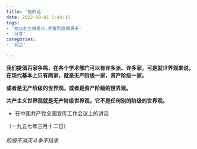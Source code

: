 ```yaml
---
title: '他的话'
date: 2022-09-01 5:44:15
tags:
- '他以此生做星火,笑看烈焰燎满天'
- '分享'
categories:
- '润之'

---
```


**我们提倡百家争鸣，在各个学术部门可以有许多派、许多家，可是就世界观来说，在现代基本上只有两家，就是无产阶级一家，资产阶级一家。**

**或者是无产阶级的世界观，或者是资产阶级的世界观。**

**共产主义世界观就是无产阶级世界观，它不是任何别的阶级的世界观。**

- 在中国共产党全国宣传工作会议上的讲话

（一九五七年三月十二日）



###### 阶级不消灭斗争不结束
